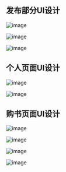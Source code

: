 ﻿## 发布部分UI设计![image](https://github.com/resisterdkdk/Mini-Program-for-used-books/raw/master/7_design/7_1_UIdesign/fabu1.png)![image](https://github.com/resisterdkdk/Mini-Program-for-used-books/raw/master/7_design/7_1_UIdesign/fabu2.png)![image](https://github.com/resisterdkdk/Mini-Program-for-used-books/raw/master/7_design/7_1_UIdesign/fabu3.png)## 个人页面UI设计![image](https://github.com/resisterdkdk/Mini-Program-for-used-books/raw/master/7_design/7_1_UIdesign/renzheng.png)![image](https://github.com/resisterdkdk/Mini-Program-for-used-books/raw/master/7_design/7_1_UIdesign/geren.png)## 购书页面UI设计![image](https://github.com/resisterdkdk/Mini-Program-for-used-books/raw/master/7_design/7_1_UIdesign/goushu.png)![image](https://github.com/resisterdkdk/Mini-Program-for-used-books/raw/master/7_design/7_1_UIdesign/xiangqing.png)![image](https://github.com/resisterdkdk/Mini-Program-for-used-books/raw/master/7_design/7_1_UIdesign/lianxi.png)![image](https://github.com/resisterdkdk/Mini-Program-for-used-books/raw/master/7_design/7_1_UIdesign/yuding.png)